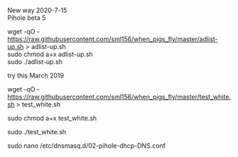 New way 2020-7-15<br/>
Pihole beta 5

wget -qO - https://raw.githubusercontent.com/sml156/when_pigs_fly/master/adlist-up.sh > adlist-up.sh<br/>
sudo chmod a+x adlist-up.sh<br/>
sudo ./adlist-up.sh


try this March 2019

wget -qO - https://raw.githubusercontent.com/sml156/when_pigs_fly/master/test_white.sh > test_white.sh

sudo chmod a+x test_white.sh

sudo ./test_white.sh


sudo nano /etc/dnsmasq.d/02-pihole-dhcp-DNS.conf

